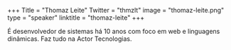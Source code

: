 +++
Title = "Thomaz Leite"
Twitter = "thmzlt"
image = "thomaz-leite.png"
type = "speaker"
linktitle = "thomaz-leite"
+++

É desenvolvedor de sistemas há 10 anos com foco em web e linguagens dinâmicas. Faz tudo na Actor Tecnologias.
